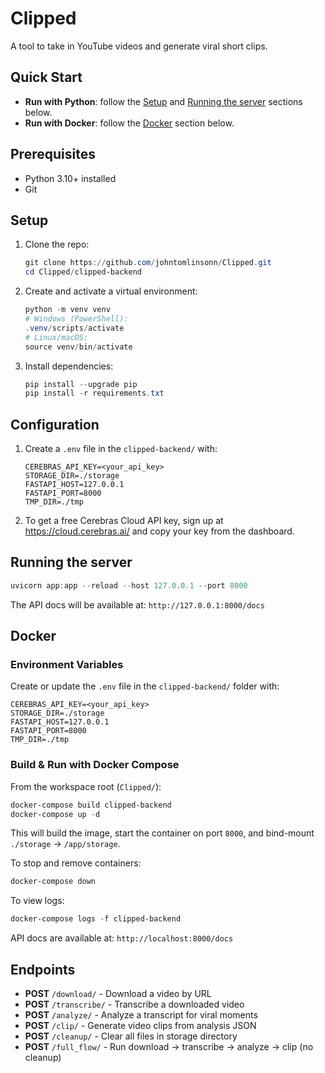 # Clipped
A tool to take in YouTube videos and generate viral short clips.

## Quick Start

- **Run with Python**: follow the [Setup](#setup) and [Running the server](#running-the-server) sections below.
- **Run with Docker**: follow the [Docker](#docker) section below.

## Prerequisites

- Python 3.10+ installed
- Git

## Setup

1. Clone the repo:
   ```powershell
   git clone https://github.com/johntomlinsonn/Clipped.git
   cd Clipped/clipped-backend
   ```
2. Create and activate a virtual environment:
   ```powershell
   python -m venv venv
   # Windows (PowerShell):
   .venv/scripts/activate
   # Linux/macOS:
   source venv/bin/activate
   ```
3. Install dependencies:
   ```powershell
   pip install --upgrade pip
   pip install -r requirements.txt
   ```

## Configuration

1. Create a `.env` file in the `clipped-backend/` with:
   ```properties
   CEREBRAS_API_KEY=<your_api_key>
   STORAGE_DIR=./storage
   FASTAPI_HOST=127.0.0.1
   FASTAPI_PORT=8000
   TMP_DIR=./tmp
   ```
2. To get a free Cerebras Cloud API key, sign up at https://cloud.cerebras.ai/ and copy your key from the dashboard.

## Running the server

```powershell
uvicorn app:app --reload --host 127.0.0.1 --port 8000
```

The API docs will be available at: `http://127.0.0.1:8000/docs`

## Docker

### Environment Variables

Create or update the `.env` file in the `clipped-backend/` folder with:
```properties
CEREBRAS_API_KEY=<your_api_key>
STORAGE_DIR=./storage
FASTAPI_HOST=127.0.0.1
FASTAPI_PORT=8000
TMP_DIR=./tmp
```

### Build & Run with Docker Compose

From the workspace root (`Clipped/`):
```powershell
docker-compose build clipped-backend
docker-compose up -d
```
This will build the image, start the container on port `8000`, and bind-mount `./storage` → `/app/storage`.

To stop and remove containers:
```powershell
docker-compose down
```

To view logs:
```powershell
docker-compose logs -f clipped-backend
```

API docs are available at: `http://localhost:8000/docs`

## Endpoints

- **POST** `/download/` - Download a video by URL
- **POST** `/transcribe/` - Transcribe a downloaded video
- **POST** `/analyze/` - Analyze a transcript for viral moments
- **POST** `/clip/` - Generate video clips from analysis JSON
- **POST** `/cleanup/` - Clear all files in storage directory
- **POST** `/full_flow/` - Run download → transcribe → analyze → clip (no cleanup)
